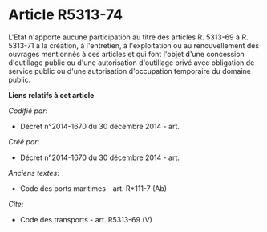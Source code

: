 # Article R5313-74

L'Etat n'apporte aucune participation au titre des articles R. 5313-69 à R. 5313-71 à la création, à l'entretien, à
l'exploitation ou au renouvellement des ouvrages mentionnés à ces articles et qui font l'objet d'une concession d'outillage
public ou d'une autorisation d'outillage privé avec obligation de service public ou d'une autorisation d'occupation
temporaire du domaine public.

**Liens relatifs à cet article**

_Codifié par_:

  - Décret n°2014-1670 du 30 décembre 2014 - art.

_Créé par_:

  - Décret n°2014-1670 du 30 décembre 2014 - art.

_Anciens textes_:

  - Code des ports maritimes - art. R*111-7 (Ab)

_Cite_:

  - Code des transports - art. R5313-69 (V)
